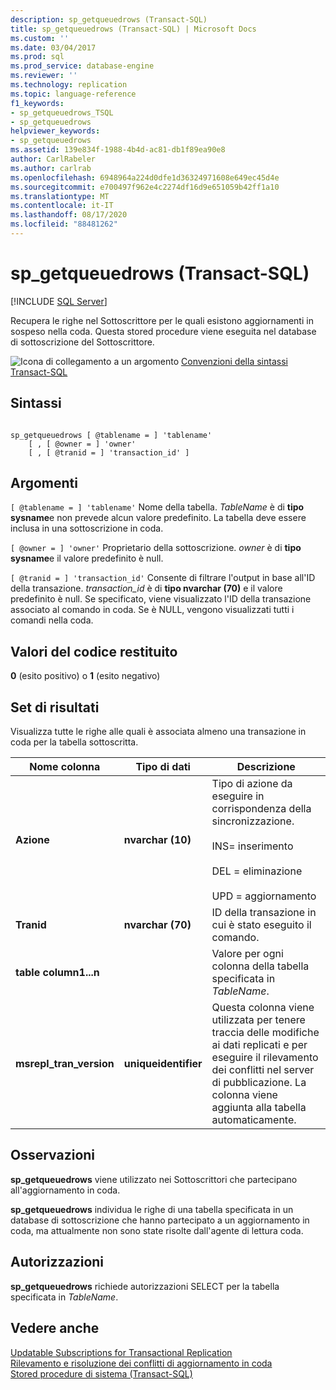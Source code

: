 ```yaml
---
description: sp_getqueuedrows (Transact-SQL)
title: sp_getqueuedrows (Transact-SQL) | Microsoft Docs
ms.custom: ''
ms.date: 03/04/2017
ms.prod: sql
ms.prod_service: database-engine
ms.reviewer: ''
ms.technology: replication
ms.topic: language-reference
f1_keywords:
- sp_getqueuedrows_TSQL
- sp_getqueuedrows
helpviewer_keywords:
- sp_getqueuedrows
ms.assetid: 139e834f-1988-4b4d-ac81-db1f89ea90e8
author: CarlRabeler
ms.author: carlrab
ms.openlocfilehash: 6948964a224d0dfe1d36324971608e649ec45d4e
ms.sourcegitcommit: e700497f962e4c2274df16d9e651059b42ff1a10
ms.translationtype: MT
ms.contentlocale: it-IT
ms.lasthandoff: 08/17/2020
ms.locfileid: "88481262"
---
```

# <a name="sp_getqueuedrows-transact-sql"></a>sp_getqueuedrows (Transact-SQL)
[!INCLUDE [SQL Server](../../includes/applies-to-version/sqlserver.md)]

  Recupera le righe nel Sottoscrittore per le quali esistono aggiornamenti in sospeso nella coda. Questa stored procedure viene eseguita nel database di sottoscrizione del Sottoscrittore.  
  
 ![Icona di collegamento a un argomento](../../database-engine/configure-windows/media/topic-link.gif "Icona di collegamento a un argomento") [Convenzioni della sintassi Transact-SQL](../../t-sql/language-elements/transact-sql-syntax-conventions-transact-sql.md)  
  
## <a name="syntax"></a>Sintassi  
  
```  
  
sp_getqueuedrows [ @tablename = ] 'tablename'  
    [ , [ @owner = ] 'owner'  
    [ , [ @tranid = ] 'transaction_id' ]  
```  
  
## <a name="arguments"></a>Argomenti  
`[ @tablename = ] 'tablename'` Nome della tabella. *TableName* è di **tipo sysname**e non prevede alcun valore predefinito. La tabella deve essere inclusa in una sottoscrizione in coda.  
  
`[ @owner = ] 'owner'` Proprietario della sottoscrizione. *owner* è di **tipo sysname**e il valore predefinito è null.  
  
`[ @tranid = ] 'transaction_id'` Consente di filtrare l'output in base all'ID della transazione. *transaction_id* è di **tipo nvarchar (70)** e il valore predefinito è null. Se specificato, viene visualizzato l'ID della transazione associato al comando in coda. Se è NULL, vengono visualizzati tutti i comandi nella coda.  
  
## <a name="return-code-values"></a>Valori del codice restituito  
 **0** (esito positivo) o **1** (esito negativo)  
  
## <a name="result-sets"></a>Set di risultati  
 Visualizza tutte le righe alle quali è associata almeno una transazione in coda per la tabella sottoscritta.  
  
|Nome colonna|Tipo di dati|Descrizione|  
|-----------------|---------------|-----------------|  
|**Azione**|**nvarchar (10)**|Tipo di azione da eseguire in corrispondenza della sincronizzazione.<br /><br /> INS= inserimento<br /><br /> DEL = eliminazione<br /><br /> UPD = aggiornamento|  
|**Tranid**|**nvarchar (70)**|ID della transazione in cui è stato eseguito il comando.|  
|**table column1...n**||Valore per ogni colonna della tabella specificata in *TableName*.|  
|**msrepl_tran_version**|**uniqueidentifier**|Questa colonna viene utilizzata per tenere traccia delle modifiche ai dati replicati e per eseguire il rilevamento dei conflitti nel server di pubblicazione. La colonna viene aggiunta alla tabella automaticamente.|  
  
## <a name="remarks"></a>Osservazioni  
 **sp_getqueuedrows** viene utilizzato nei Sottoscrittori che partecipano all'aggiornamento in coda.  
  
 **sp_getqueuedrows** individua le righe di una tabella specificata in un database di sottoscrizione che hanno partecipato a un aggiornamento in coda, ma attualmente non sono state risolte dall'agente di lettura coda.  
  
## <a name="permissions"></a>Autorizzazioni  
 **sp_getqueuedrows** richiede autorizzazioni SELECT per la tabella specificata in *TableName*.  
  
## <a name="see-also"></a>Vedere anche  
 [Updatable Subscriptions for Transactional Replication](../../relational-databases/replication/transactional/updatable-subscriptions-for-transactional-replication.md)   
 [Rilevamento e risoluzione dei conflitti di aggiornamento in coda](../../relational-databases/replication/transactional/updatable-subscriptions-queued-updating-conflict-resolution.md)   
 [Stored procedure di sistema &#40;Transact-SQL&#41;](../../relational-databases/system-stored-procedures/system-stored-procedures-transact-sql.md)  
  
  
